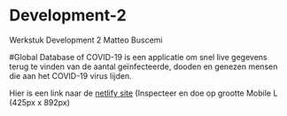 # Development-2
Werkstuk Development 2 Matteo Buscemi

#Global Database of COVID-19 is een applicatie om snel live gegevens terug te vinden van de aantal geïnfecteerde, dooden en genezen mensen die aan het COVID-19 virus lijden.

Hier is een link naar de [netlify site](https://jovial-shannon-b9834c.netlify.app/html/) (Inspecteer en doe op grootte Mobile L (425px x 892px) 
